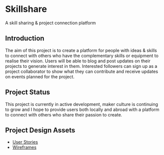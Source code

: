 # Skillshare
A skill sharing &amp; project connection platform

## Introduction
The aim of this project is to create a platform for people with ideas & skills to connect with others who have the complementary skills or equipment
to realise their vision. Users will be able to blog and post updates on their projects to generate interest in them. Interested followers
can sign up as a project collaborator to  show what they can contribute and receive updates on events planned for the project.

## Project Status
This project is currently in active development, maker culture is continuing to grow and I hope to provide users both locally and abroad with a platform to connect with others who share their passion to create.

## Project Design Assets
* [User Stories](user-stories.md)
* [Wireframes](skillshare-wireframe.pdf)
